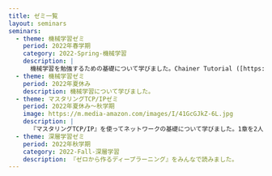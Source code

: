 ```yaml
---
title: ゼミ一覧
layout: seminars
seminars:
  - theme: 機械学習ゼミ
    period: 2022年春学期
    category: 2022-Spring-機械学習
    description: |
      機械学習を勉強するための基礎について学びました。Chainer Tutorial ([https://tutorials.chainer.org/ja/tutorial.html](https://tutorials.chainer.org/ja/tutorial.html))というサイトを一通り攫うような形で進め、基本的な数学の知識やNumpy, MatplotlibなどのPythonモジュールから学びました。最終的にはニューラルネットワークの基礎的な仕組みについても学びました。
  - theme: 機械学習ゼミ
    period: 2022年夏休み
    description: 機械学習について学びました。
  - theme: マスタリングTCP/IPゼミ
    period: 2022年夏休み〜秋学期
    image: https://m.media-amazon.com/images/I/41GcGJkZ-6L.jpg
    description: | 
      『マスタリングTCP/IP』を使ってネットワークの基礎について学びました。1章を2人で分割して毎週1章ずつ読み進めていきました。普段使っているWiFiやスマホの回線などの裏側を知ることができて面白かったです。また、実際にルーターなどの機器を用いてネットワークを構築してみたいと思うようになりました。
  - theme: 深層学習ゼミ
    period: 2022年秋学期
    category: 2022-Fall-深層学習
    description: 『ゼロから作るディープラーニング』をみんなで読みました。
---
```

